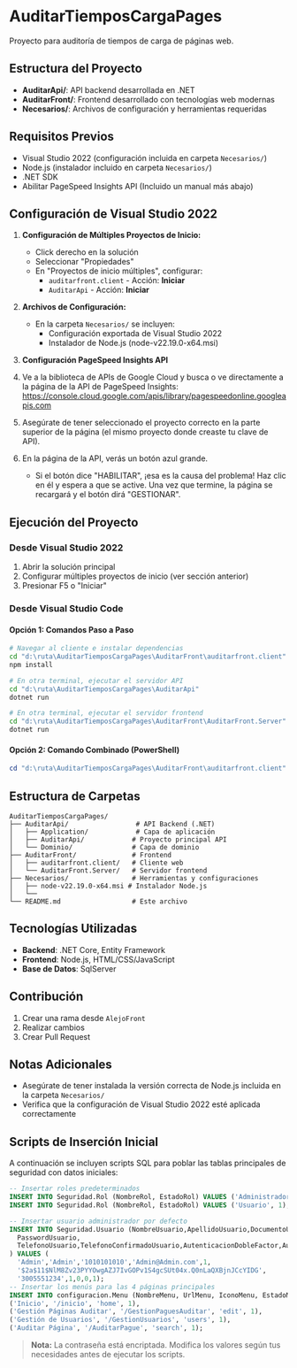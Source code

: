 # AuditarTiemposCargaPages

Proyecto para auditoría de tiempos de carga de páginas web.

## Estructura del Proyecto

- **AuditarApi/**: API backend desarrollada en .NET
- **AuditarFront/**: Frontend desarrollado con tecnologías web modernas
- **Necesarios/**: Archivos de configuración y herramientas requeridas

## Requisitos Previos

- Visual Studio 2022 (configuración incluida en carpeta `Necesarios/`)
- Node.js (instalador incluido en carpeta `Necesarios/`)
- .NET SDK
- Abilitar PageSpeed Insights API (Incluido un manual más abajo)

## Configuración de Visual Studio 2022

1. **Configuración de Múltiples Proyectos de Inicio:**
   - Click derecho en la solución
   - Seleccionar "Propiedades"
   - En "Proyectos de inicio múltiples", configurar:
     - `auditarfront.client` - Acción: **Iniciar**
     - `AuditarApi` - Acción: **Iniciar**

2. **Archivos de Configuración:**
   - En la carpeta `Necesarios/` se incluyen:
     - Configuración exportada de Visual Studio 2022
     - Instalador de Node.js (node-v22.19.0-x64.msi)

3. **Configuración PageSpeed Insights API**
  1. Ve a la biblioteca de APIs de Google Cloud y busca o ve directamente a la página de la API de PageSpeed Insights:
https://console.cloud.google.com/apis/library/pagespeedonline.googleapis.com
 2. Asegúrate de tener seleccionado el proyecto correcto en la parte superior de la página (el mismo proyecto donde creaste tu clave de API).

 3. En la página de la API, verás un botón azul grande.
    - Si el botón dice "HABILITAR", ¡esa es la causa del problema! Haz clic en él y espera a que se active. Una vez que termine, la página se recargará y el botón dirá "GESTIONAR".

## Ejecución del Proyecto

### Desde Visual Studio 2022
1. Abrir la solución principal
2. Configurar múltiples proyectos de inicio (ver sección anterior)
3. Presionar F5 o "Iniciar"

### Desde Visual Studio Code

#### Opción 1: Comandos Paso a Paso
```bash
# Navegar al cliente e instalar dependencias
cd "d:\ruta\AuditarTiemposCargaPages\AuditarFront\auditarfront.client"
npm install

# En otra terminal, ejecutar el servidor API
cd "d:\ruta\AuditarTiemposCargaPages\AuditarApi"
dotnet run

# En otra terminal, ejecutar el servidor frontend
cd "d:\ruta\AuditarTiemposCargaPages\AuditarFront\AuditarFront.Server"
dotnet run
```

#### Opción 2: Comando Combinado (PowerShell)
```powershell
cd "d:\ruta\AuditarTiemposCargaPages\AuditarFront\auditarfront.client" ; npm install ; cd "d:\ruta\AuditarTiemposCargaPages\AuditarFront\AuditarFront.Server" ; dotnet run
```

## Estructura de Carpetas

```
AuditarTiemposCargaPages/
├── AuditarApi/                 # API Backend (.NET)
│   ├── Application/            # Capa de aplicación
│   ├── AuditarApi/            # Proyecto principal API
│   └── Dominio/               # Capa de dominio
├── AuditarFront/              # Frontend
│   ├── auditarfront.client/   # Cliente web
│   └── AuditarFront.Server/   # Servidor frontend
├── Necesarios/                # Herramientas y configuraciones
│   ├── node-v22.19.0-x64.msi # Instalador Node.js
│   └── 
└── README.md                  # Este archivo
```

## Tecnologías Utilizadas

- **Backend**: .NET Core, Entity Framework
- **Frontend**: Node.js, HTML/CSS/JavaScript
- **Base de Datos**: SqlServer

## Contribución

1. Crear una rama desde `AlejoFront`
2. Realizar cambios
3. Crear Pull Request

## Notas Adicionales

- Asegúrate de tener instalada la versión correcta de Node.js incluida en la carpeta `Necesarios/`
- Verifica que la configuración de Visual Studio 2022 esté aplicada correctamente

## Scripts de Inserción Inicial

A continuación se incluyen scripts SQL para poblar las tablas principales de seguridad con datos iniciales:

```sql
-- Insertar roles predeterminados
INSERT INTO Seguridad.Rol (NombreRol, EstadoRol) VALUES ('Administrador', 1);
INSERT INTO Seguridad.Rol (NombreRol, EstadoRol) VALUES ('Usuario', 1);

-- Insertar usuario administrador por defecto
INSERT INTO Seguridad.Usuario (NombreUsuario,ApellidoUsuario,DocumentoUsuario,CorreoUsuario,EmailConfirmed,
  PasswordUsuario,
  TelefonoUsuario,TelefonoConfirmadoUsuario,AutenticacionDobleFactor,AutenticacionIntentos,RolId
) VALUES (
  'Admin','Admin','1010101010','Admin@Admin.com',1,
  '$2a$11$NlM8Zv23PYYOwgAZJ7IvGOPv1S4gcSUt04x.Q0nLaQXBjnJCcYIDG',
  '3005551234',1,0,0,1);
-- Insertar los menús para las 4 páginas principales
INSERT INTO configuracion.Menu (NombreMenu, UrlMenu, IconoMenu, EstadoMenu) VALUES 
('Inicio', '/inicio', 'home', 1),
('Gestión Páginas Auditar', '/GestionPaguesAuditar', 'edit', 1),
('Gestión de Usuarios', '/GestionUsuarios', 'users', 1),
('Auditar Página', '/AuditarPague', 'search', 1);

```

> **Nota:** La contraseña está encriptada. Modifica los valores según tus necesidades antes de ejecutar los scripts.

